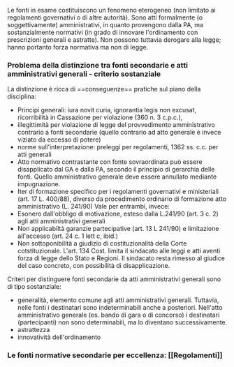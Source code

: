 Le fonti in esame costituiscono un fenomeno eterogeneo (non limitato ai regolamenti governativi o di altre autorità).
Sono atti formalmente (o soggettivamente) amministrativi, in quanto provengono dalla PA, ma sostanzialmente normativi (in grado di innovare l'ordinamento con prescrizioni generali e astratte). Non possono tuttavia derogare alla legge; hanno portanto forza normativa ma non di legge.

### Problema della distinzione tra fonti secondarie e atti amministrativi generali - criterio sostanziale
La distinzione è ricca di ==conseguenze== pratiche sul piano della disciplina:
- Principi generali: iura novit curia, ignorantia legis non excusat, ricorribilità in Cassazione per violazione (360 n. 3 c.p.c.), 
- illegittimità per violazione di legge del provvedimento amministrativo contrario a fonti secondarie (quello contrario ad atto generale è invece viziato da eccesso di potere)
- norme sull'interpretazione: preleggi per regolamenti, 1362 ss. c.c. per atti generali
- Atto normativo contrastante con fonte sovraordinata può essere disapplicato dal GA e dalla PA, secondo il principio di gerarchia delle fonti. Quello amministrativo generale deve essere annullato mediante impugnazione.
- Iter di formazione specifico per i regolamenti governativi e ministeriali (art. 17 L. 400/88), diverso da procedimento ordinario di formazione atto amministrativo (L. 241/90)
Vale per entrambi, invece:
- Esonero dall'obbligo di motivazione, esteso dalla L.241/90 (art. 3 c. 2) agli atti amministrativi generali
- Non applicabiltà garanzie partecipative (art. 13 L 241/90) e limitazione all'accesso (art. 24 c. 1 lett c, ibid.)
- Non sottoponibilità a giudizio di costituzionalità della Corte cotstituzionale. L'art. 134 Cost. limita il sindacato alle leggi e atti aventi forza di legge dello Stato e Regioni. Il sindacato resta rimesso al giudice del caso concreto, con possibilità di disapplicazione.

Criteri per distinguere fonti secondarie da atti amministrativi generali sono di tipo sostanziale:
- generalità, elemento comune agli atti amministrativi generali. Tuttavia, nelle fonti i destinatari sono indeterminabili anche a posteriori. Nell'atto amministrativo generale (es. bando di gara o di concorso) i destinatari (partecipanti) non sono determinabili, ma lo diventano successivamente.
- astrattezza
- innovatività dell'ordinamento
 
### Le fonti normative secondarie per eccellenza: [[Regolamenti]]
